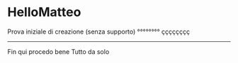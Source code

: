 # HelloMatteo
Prova iniziale di creazione (senza supporto)
°°°°°°°°
çççççççç
________
Fin qui procedo bene
Tutto da solo

